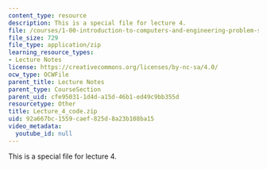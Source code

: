 ```yaml
---
content_type: resource
description: This is a special file for lecture 4.
file: /courses/1-00-introduction-to-computers-and-engineering-problem-solving-spring-2012/92a667bc1559caef825d8a23b108ba15_Lecture_4_code.zip
file_size: 729
file_type: application/zip
learning_resource_types:
- Lecture Notes
license: https://creativecommons.org/licenses/by-nc-sa/4.0/
ocw_type: OCWFile
parent_title: Lecture Notes
parent_type: CourseSection
parent_uid: cfe95031-1d4d-a15d-46b1-ed49c9bb355d
resourcetype: Other
title: Lecture_4_code.zip
uid: 92a667bc-1559-caef-825d-8a23b108ba15
video_metadata:
  youtube_id: null
---
```

This is a special file for lecture 4.